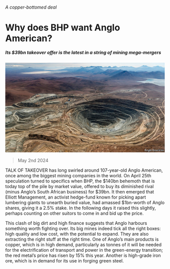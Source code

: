 ###### A copper-bottomed deal

# Why does BHP want Anglo American? 

##### Its $39bn takeover offer is the latest in a string of mining mega-mergers 

![image](images/20240504_WBP502.jpg) 

> May 2nd 2024 

TALK OF TAKEOVER has long swirled around 107-year-old Anglo American, once among the biggest mining companies in the world. On April 25th speculation turned to specifics when BHP, the $140bn behemoth that is today top of the pile by market value, offered to buy its diminished rival (minus Anglo’s South African business) for $39bn. It then emerged that Elliott Management, an activist hedge-fund known for picking apart lumbering giants to unearth buried value, had amassed $1bn-worth of Anglo shares, giving it a 2.5% stake. In the following days it raised this slightly, perhaps counting on other suitors to come in and bid up the price.

This clash of big dirt and high finance suggests that Anglo harbours something worth fighting over. Its big mines indeed tick all the right boxes: high quality and low cost, with the potential to expand. They are also extracting the right stuff at the right time. One of Anglo’s main products is copper, which is in high demand, particularly as tonnes of it will be needed for the electrification of transport and power in the green-energy transition; the red metal’s price has risen by 15% this year. Another is high-grade iron ore, which is in demand for its use in forging green steel. 

